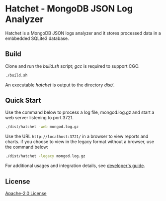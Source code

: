 # Hatchet - MongoDB JSON Log Analyzer
Hatchet is a MongoDB JSON logs analyzer and it stores processed data in a embbedded SQLite3 database.

## Build
Clone and run the *build.sh* script; *gcc* is required to support CGO.
```bash
./build.sh
```

An executable *hatchet* is output to the directory *dist/*.

## Quick Start
Use the command below to process a log file, mongod.log.gz and start a web server listening to port 3721.
```bash
./dist/hatchet -web mongod.log.gz
```

Use the URL `http://localhost:3721/` in a browser to view reports and charts.  if you choose to view in the
legacy format without a browser, use the command below:
```bash
./dist/hatchet -legacy mongod.log.gz
```

For additional usages and integration details, see [developer's guide](README_DEV.md).

## License
[Apache-2.0 License](LICENSE)
